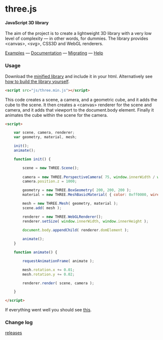three.js
========

#### JavaScript 3D library ####

The aim of the project is to create a lightweight 3D library with a very low level of complexity — in other words, for dummies. The library provides &lt;canvas&gt;, &lt;svg&gt;, CSS3D and WebGL renderers.

[Examples](http://threejs.org/examples/) — [Documentation](http://threejs.org/docs/) — [Migrating](https://github.com/mrdoob/three.js/wiki/Migration) — [Help](http://stackoverflow.com/questions/tagged/three.js)


### Usage ###

Download the [minified library](http://threejs.org/build/three.min.js) and include it in your html.
Alternatively see [how to build the library yourself](https://github.com/mrdoob/three.js/wiki/build.py,-or-how-to-generate-a-compressed-Three.js-file).

```html
<script src="js/three.min.js"></script>
```

This code creates a scene, a camera, and a geometric cube, and it adds the cube to the scene. It then creates a &lt;canvas&gt; renderer for the scene and camera, and it adds that viewport to the document.body element. Finally it animates the cube within the scene for the camera.

```html
<script>

	var scene, camera, renderer;
	var geometry, material, mesh;

	init();
	animate();

	function init() {

		scene = new THREE.Scene();
		
		camera = new THREE.PerspectiveCamera( 75, window.innerWidth / window.innerHeight, 1, 10000 );
		camera.position.z = 1000;

		geometry = new THREE.BoxGeometry( 200, 200, 200 );
		material = new THREE.MeshBasicMaterial( { color: 0xff0000, wireframe: true } );

		mesh = new THREE.Mesh( geometry, material );
		scene.add( mesh );

		renderer = new THREE.WebGLRenderer();
		renderer.setSize( window.innerWidth, window.innerHeight );

		document.body.appendChild( renderer.domElement );
		
		animate();
	}

	function animate() {

		requestAnimationFrame( animate );

		mesh.rotation.x += 0.01;
		mesh.rotation.y += 0.02;

		renderer.render( scene, camera );

	}

</script>
```
If everything went well you should see [this](http://jsfiddle.net/f17Lz5ux/).

### Change log ###

[releases](https://github.com/mrdoob/three.js/releases)
